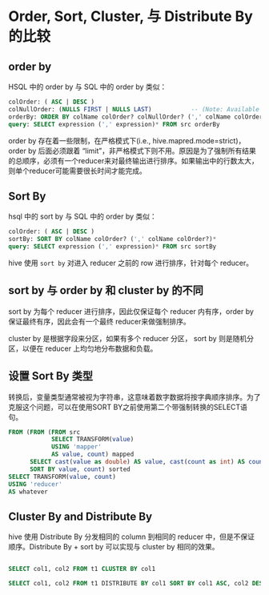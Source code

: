 # Order, Sort, Cluster, 与 Distribute By 的比较

## order by

HSQL 中的 order by 与 SQL 中的 order by 类似：
```sql
colOrder: ( ASC | DESC )
colNullOrder: (NULLS FIRST | NULLS LAST)           -- (Note: Available in Hive 2.1.0 and later)
orderBy: ORDER BY colName colOrder? colNullOrder? (',' colName colOrder? colNullOrder?)*
query: SELECT expression (',' expression)* FROM src orderBy
```

order by 存在着一些限制，在严格模式下(i.e., hive.mapred.mode=strict)，order by 后面必须跟着 “limit”，非严格模式下则不用。原因是为了强制所有结果的总顺序，必须有一个reducer来对最终输出进行排序。如果输出中的行数太大，则单个reducer可能需要很长时间才能完成。


## Sort By

hsql 中的 sort by 与 SQL 中的 order by 类似：
```sql
colOrder: ( ASC | DESC )
sortBy: SORT BY colName colOrder? (',' colName colOrder?)*
query: SELECT expression (',' expression)* FROM src sortBy
```

hive 使用 `sort by` 对进入 reducer 之前的 row 进行排序，针对每个 reducer。


## sort by 与 order by 和 cluster by 的不同

sort by 为每个 reducer 进行排序，因此仅保证每个 reducer 内有序，order by 保证最终有序，因此会有一个最终 reducer来做强制排序。

cluster by 是根据字段来分区，如果有多个 reducer 分区， sort by 则是随机分区，以便在 reducer 上均匀地分布数据和负载。


## 设置 Sort By 类型

转换后，变量类型通常被视为字符串，这意味着数字数据将按字典顺序排序。为了克服这个问题，可以在使用SORT BY之前使用第二个带强制转换的SELECT语句。

```sql
FROM (FROM (FROM src
            SELECT TRANSFORM(value)
            USING 'mapper'
            AS value, count) mapped
      SELECT cast(value as double) AS value, cast(count as int) AS count
      SORT BY value, count) sorted
SELECT TRANSFORM(value, count)
USING 'reducer'
AS whatever
```

## Cluster By and Distribute By

hive 使用  Distribute By 分发相同的 column 到相同的 reducer 中，但是不保证顺序。Distribute By + sort by 可以实现与 cluster by 相同的效果。

```sql

SELECT col1, col2 FROM t1 CLUSTER BY col1

SELECT col1, col2 FROM t1 DISTRIBUTE BY col1 SORT BY col1 ASC, col2 DESC
```


